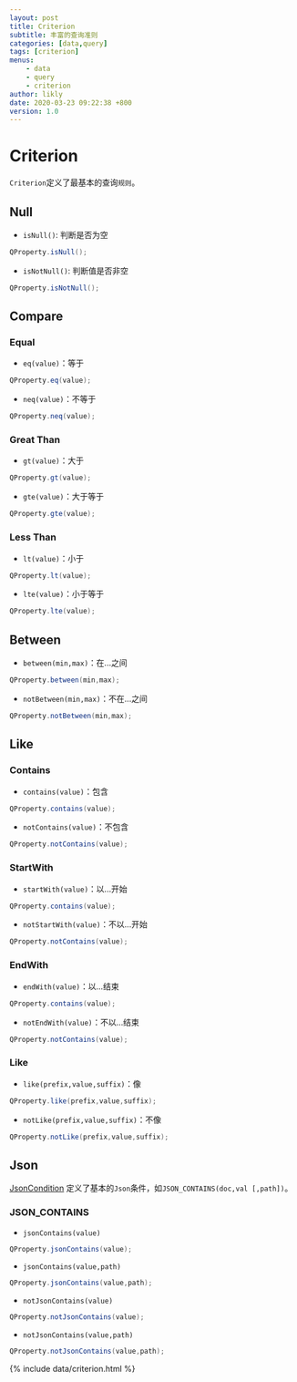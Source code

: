 ```yaml
---
layout: post
title: Criterion
subtitle: 丰富的查询准则
categories: [data,query]
tags: [criterion]
menus:
    - data
    - query
    - criterion
author: likly
date: 2020-03-23 09:22:38 +800
version: 1.0
---
```


# Criterion

`Criterion`定义了最基本的查询`规则`。

## Null

* `isNull()`: 判断是否为空

```java
QProperty.isNull();
```
* `isNotNull()`: 判断值是否非空

```java
QProperty.isNotNull();
```

## Compare

### Equal

* `eq(value)`：等于

```java
QProperty.eq(value);
```

* `neq(value)`：不等于

```java
QProperty.neq(value);
```

### Great Than

* `gt(value)`：大于

```java
QProperty.gt(value);
```


* `gte(value)`：大于等于

```java
QProperty.gte(value);
```

### Less Than

* `lt(value)`：小于

```java
QProperty.lt(value);
```


* `lte(value)`：小于等于

```java
QProperty.lte(value);
```



## Between

* `between(min,max)`：在...之间

```java
QProperty.between(min,max);
```


* `notBetween(min,max)`：不在...之间

```java
QProperty.notBetween(min,max);
```

## Like

### Contains

* `contains(value)`：包含

```java
QProperty.contains(value);
```


* `notContains(value)`：不包含

```java
QProperty.notContains(value);
```

### StartWith

* `startWith(value)`：以...开始

```java
QProperty.contains(value);
```


* `notStartWith(value)`：不以...开始

```java
QProperty.notContains(value);
```

### EndWith

* `endWith(value)`：以...结束

```java
QProperty.contains(value);
```


* `notEndWith(value)`：不以...结束

```java
QProperty.notContains(value);
```

### Like

* `like(prefix,value,suffix)`：像

```java
QProperty.like(prefix,value,suffix);
```


* `notLike(prefix,value,suffix)`：不像

```java
QProperty.notLike(prefix,value,suffix);
```



## Json

[JsonCondition](/final-data/final-data-context/src/main/java/org/finalframework/data/query/condition/JsonCondition.java)
定义了基本的`Json`条件，如`JSON_CONTAINS(doc,val [,path])`。

### JSON_CONTAINS

* `jsonContains(value)`

```java
QProperty.jsonContains(value);
```

* `jsonContains(value,path)`

```java
QProperty.jsonContains(value,path);
```

* `notJsonContains(value)`

```java
QProperty.notJsonContains(value);
```


* `notJsonContains(value,path)`

```java
QProperty.notJsonContains(value,path);
```



{% include data/criterion.html %}